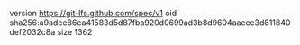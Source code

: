 version https://git-lfs.github.com/spec/v1
oid sha256:a9adee86ea41583d5d87fba920d0699ad3b8d9604aaecc3d811840def2032c8a
size 1362
